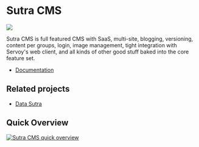 # Sutra CMS

![](https://img.shields.io/badge/Servoy-v6.1.6-orange.svg)

Sutra CMS is full featured CMS with SaaS, multi-site, blogging, versioning, content per groups, login, image management, tight integration with Servoy's web client, and all kinds of other good stuff baked into the core feature set.

- [Documentation](https://datamosaic.github.io/sutra-cms/documentation/index.html)

## Related projects

- [Data Sutra](https://github.com/datamosaic/data-sutra)


## Quick Overview

[![Sutra CMS quick overview](https://img.youtube.com/vi/5jeRwLY1eeI/0.jpg)](https://youtu.be/5jeRwLY1eeI)